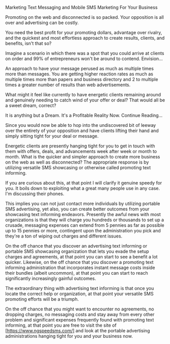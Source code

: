 Marketing Text Messaging and Mobile SMS Marketing For Your Business
 
Promoting on the web and disconnected is so packed. Your opposition is all over and advertising can be costly. 

You need the best profit for your promoting dollars, advantage over rivalry, and the quickest and most effortless approach to create results, clients, and benefits, isn't that so? 

Imagine a scenario in which there was a spot that you could arrive at clients on order and 99% of entrepreneurs won't be around to contend. Envision... 

An approach to have your message perused as much as multiple times more than messages. You are getting higher reaction rates as much as multiple times more than papers and business directory and 2 to multiple times a greater number of results than web advertisements. 

What might it feel like currently to have energetic clients remaining around and genuinely needing to catch wind of your offer or deal? That would all be a sweet dream, correct? 

It is anything but a Dream. It's a Profitable Reality Now. Continue Reading... 

Since you would now be able to hop into the undiscovered bit of leeway over the entirety of your opposition and have clients lifting their hand and simply sitting tight for your deal or message. 

Energetic clients are presently hanging tight for you to get in touch with them with offers, deals, and advancements week after week or month to month. What is the quicker and simpler approach to create more business on the web as well as disconnected? The appropriate response is by utilizing versatile SMS showcasing or otherwise called promoting text informing. 

If you are curious about this, at that point I will clarify it genuine speedy for you. It boils down to exploiting what a great many people use in any case. I'm discussing their phones. 

This implies you can not just contact more individuals by utilizing portable SMS advertising, yet also, you can create better outcomes from your showcasing text informing endeavors. Presently the awful news with most organizations is that they will charge you hundreds or thousands to set up a crusade, messaging expenses can extend from 5 pennies as far as possible up to 15 pennies or more, contingent upon the administration you pick and they're a ton of wiping out charges and different issues. 

On the off chance that you discover an advertising text informing or portable SMS showcasing organization that lets you evade the setup charges and agreements, at that point you can start to see a benefit a lot quicker. Likewise, on the off chance that you discover a promoting text informing administration that incorporates instant message costs inside their bundles (albeit uncommon), at that point you can start to reach significantly increasingly gainful outcomes. 

The extraordinary thing with advertising text informing is that once you locate the correct help or organization, at that point your versatile SMS promoting efforts will be a triumph. 

On the off chance that you might want to encounter no agreements, no dropping charges, no messaging costs and stay away from every other problem and significant expenses frequently found with promoting text informing, at that point you are free to visit the site of [https://www.ngspeedsms.com/] and look at the portable advertising administrations hanging tight for you and your business now. 


